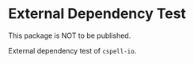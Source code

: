 # External Dependency Test

This package is NOT to be published.

External dependency test of `cspell-io`.
